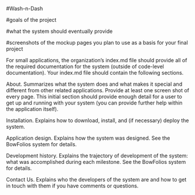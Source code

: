 #Wash-n-Dash

#goals of the project

#what the system should eventually provide

#screenshots of the mockup pages you plan to use as a basis for your final project

For small applications, the organization’s index.md file should provide all of the required documentation for the system (outside of code-level documentation). Your index.md file should contain the following sections.

About. Summarizes what the system does and what makes it special and different from other related applications. Provide at least one screen shot of every page. This initial section should provide enough detail for a user to get up and running with your system (you can provide further help within the application itself).

Installation. Explains how to download, install, and (if necessary) deploy the system.

Application design. Explains how the system was designed. See the BowFolios system for details.

Development history. Explains the trajectory of development of the system: what was accomplished during each milestone. See the BowFolios system for details.

Contact Us. Explains who the developers of the system are and how to get in touch with them if you have comments or questions.


